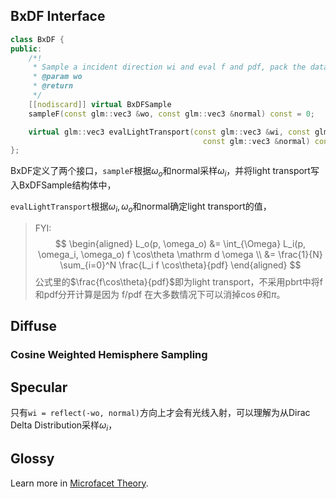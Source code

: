 ## BxDF Interface

```c++
class BxDF {
public:
    /*!
     * Sample a incident direction wi and eval f and pdf, pack the data into BxDFSample.
     * @param wo
     * @return
     */
    [[nodiscard]] virtual BxDFSample
    sampleF(const glm::vec3 &wo, const glm::vec3 &normal) const = 0;

    virtual glm::vec3 evalLightTransport(const glm::vec3 &wi, const glm::vec3 &wo,
                                           const glm::vec3 &normal) const = 0;
};
```

BxDF定义了两个接口，`sampleF`根据$\omega_o$和normal采样$\omega_i$，并将light transport写入BxDFSample结构体中，

`evalLightTransport`根据$\omega_i, \omega_o$和normal确定light transport的值，

> FYI:
> $$
> \begin{aligned}
> L_o(p, \omega_o) &= \int_{\Omega} L_i(p, \omega_i, \omega_o) f \cos\theta \mathrm d \omega \\
> &= \frac{1}{N} \sum_{i=0}^N \frac{L_i f \cos\theta}{pdf}
> \end{aligned}
> $$
> 公式里的$\frac{f\cos\theta}{pdf}$即为light transport，不采用pbrt中将f和pdf分开计算是因为 f/pdf 在大多数情况下可以消掉$\cos\theta$和$\pi$。

## Diffuse

### Cosine Weighted Hemisphere Sampling





## Specular

只有`wi = reflect(-wo, normal)`方向上才会有光线入射，可以理解为从Dirac Delta Distribution采样$\omega_i$，



## Glossy



Learn more in [Microfacet Theory](./Microfacet.md).

